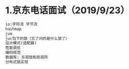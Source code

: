 # 1.京东电话面试（2019/9/23）

```tex
io:字符流 字节流
hashmap
jvm
juc包下的锁（忘了问的是什么锁了）
设计模式(适配器)
性能调优
编码规范
数据库: 乐观锁和悲观所
分布式锁实现
```


